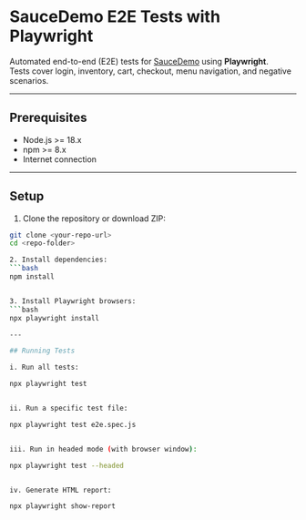 # SauceDemo E2E Tests with Playwright

Automated end-to-end (E2E) tests for [SauceDemo](https://www.saucedemo.com/) using **Playwright**.  
Tests cover login, inventory, cart, checkout, menu navigation, and negative scenarios.

---

## Prerequisites

- Node.js >= 18.x  
- npm >= 8.x  
- Internet connection  

---

## Setup

1. Clone the repository or download ZIP:

```bash
git clone <your-repo-url>
cd <repo-folder>

2. Install dependencies:
```bash
npm install


3. Install Playwright browsers:
```bash
npx playwright install

---

## Running Tests

i. Run all tests:

npx playwright test


ii. Run a specific test file:

npx playwright test e2e.spec.js


iii. Run in headed mode (with browser window):

npx playwright test --headed


iv. Generate HTML report:

npx playwright show-report



